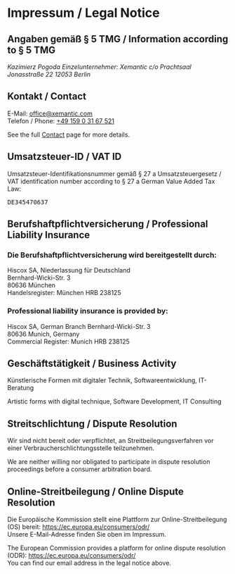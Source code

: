 # Impressum / Legal Notice

## Angaben gemäß § 5 TMG / Information according to § 5 TMG

<address>
Kazimierz Pogoda  
Einzelunternehmer: Xemantic  
c/o Prachtsaal
Jonasstraße 22
12053 Berlin
</address>

## Kontakt / Contact

E-Mail: <office@xemantic.com>  
Telefon / Phone: <a href="tel:&#32;&#43;&#52;&#57;&#49;&#53;&#57;&#48;&#51;&#49;&#54;&#55;&#53;&#50;&#49;">&#32;&#43;&#52;&#57;&#32;&#49;&#53;&#57;&#32;&#48;&#32;&#51;&#49;&#32;&#54;&#55;&#32;&#53;&#50;&#49;</a>

See the full [Contact](../contact/) page for more details.

## Umsatzsteuer-ID / VAT ID

Umsatzsteuer-Identifikationsnummer gemäß § 27 a Umsatzsteuergesetz /
VAT identification number according to § 27 a German Value Added Tax Law:

<pre>
DE345470637
</pre>

## Berufshaftpflichtversicherung / Professional Liability Insurance

### Die Berufshaftpflichtversicherung wird bereitgestellt durch:

Hiscox SA, Niederlassung für Deutschland  
Bernhard-Wicki-Str. 3  
80636 München  
Handelsregister: München HRB 238125

### Professional liability insurance is provided by:

Hiscox SA, German Branch
Bernhard-Wicki-Str. 3  
80636 Munich, Germany  
Commercial Register: Munich HRB 238125

## Geschäftstätigkeit / Business Activity

Künstlerische Formen mit digitaler Technik, Softwareentwicklung, IT-Beratung

Artistic forms with digital technique, Software Development, IT Consulting

## Streitschlichtung / Dispute Resolution

Wir sind nicht bereit oder verpflichtet, an Streitbeilegungsverfahren vor einer Verbraucherschlichtungsstelle teilzunehmen.

We are neither willing nor obligated to participate in dispute resolution proceedings before a consumer arbitration board.

## Online-Streitbeilegung / Online Dispute Resolution

Die Europäische Kommission stellt eine Plattform zur Online-Streitbeilegung (OS) bereit: <https://ec.europa.eu/consumers/odr/>  
Unsere E-Mail-Adresse finden Sie oben im Impressum.

The European Commission provides a platform for online dispute resolution (ODR): <https://ec.europa.eu/consumers/odr/>  
You can find our email address in the legal notice above.
